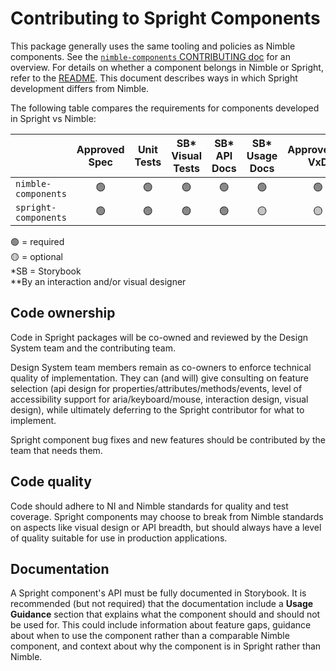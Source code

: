 # Contributing to Spright Components

This package generally uses the same tooling and policies as Nimble components. See the [`nimble-components` CONTRIBUTING doc](../nimble-components/CONTRIBUTING.md) for an overview. For details on whether a component belongs in Nimble or Spright, refer to the [README](./README.md). This document describes ways in which Spright development differs from Nimble.

The following table compares the requirements for components developed in Spright vs Nimble:

|                      | Approved Spec | Unit Tests | SB\* Visual Tests | SB\* API Docs | SB\* Usage Docs | Approved\*\* VxD | Approved\*\* IxD | Angular/Blazor Support | Proper a11y | Minimal Tech Debt | Mobile Support |
| -------------------- | :-----------: | :--------: | :---------------: | :-----------: | :-------------: | :--------------: | :--------------: | :--------------------: | :---------: | :---------------: | :------------: |
| `nimble-components`  |      🟢       |     🟢     |        🟢         |      🟢       |       🟢        |        🟢        |        🟢        |           🟢           |     🟢      |        🟢         |       🟡       |
| `spright-components` |      🟢       |     🟢     |        🟢         |      🟢       |       🟡        |        🟡        |        🟡        |           🟡           |     🟡      |        🟡         |       🟡       |

🟢 = required\
🟡 = optional\
\*SB = Storybook\
\*\*By an interaction and/or visual designer

## Code ownership

Code in Spright packages will be co-owned and reviewed by the Design System team and the contributing team.

Design System team members remain as co-owners to enforce technical quality of implementation. They can (and will) give consulting on feature selection (api design for properties/attributes/methods/events, level of accessibility support for aria/keyboard/mouse, interaction design, visual design), while ultimately deferring to the Spright contributor for what to implement.

Spright component bug fixes and new features should be contributed by the team that needs them.

## Code quality

Code should adhere to NI and Nimble standards for quality and test coverage. Spright components may choose to break from Nimble standards on aspects like visual design or API breadth, but should always have a level of quality suitable for use in production applications.

## Documentation

A Spright component's API must be fully documented in Storybook. It is recommended (but not required) that the documentation include a **Usage Guidance** section that explains what the component should and should not be used for. This could include information about feature gaps, guidance about when to use the component rather than a comparable Nimble component, and context about why the component is in Spright rather than Nimble.
